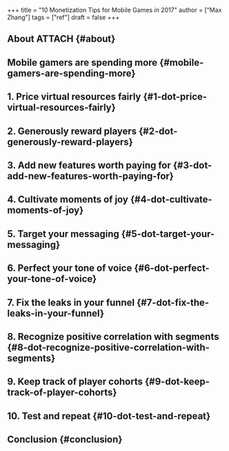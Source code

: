 +++
title = "10 Monetization Tips for Mobile Games in 2017"
author = ["Max Zhang"]
tags = ["ref"]
draft = false
+++

## About <span class="tag"><span class="ATTACH">ATTACH</span></span> {#about}


## Mobile gamers are spending more {#mobile-gamers-are-spending-more}


## 1.  Price virtual resources fairly {#1-dot-price-virtual-resources-fairly}


## 2.  Generously reward players {#2-dot-generously-reward-players}


## 3.  Add new features worth paying for {#3-dot-add-new-features-worth-paying-for}


## 4. Cultivate moments of joy {#4-dot-cultivate-moments-of-joy}


## 5. Target your messaging {#5-dot-target-your-messaging}


## 6. Perfect your tone of voice {#6-dot-perfect-your-tone-of-voice}


## 7. Fix the leaks in your funnel {#7-dot-fix-the-leaks-in-your-funnel}


## 8. Recognize positive correlation with segments {#8-dot-recognize-positive-correlation-with-segments}


## 9. Keep track of player cohorts {#9-dot-keep-track-of-player-cohorts}


## 10. Test and repeat {#10-dot-test-and-repeat}


## Conclusion {#conclusion}
